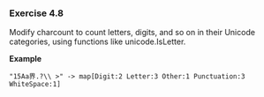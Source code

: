 ### Exercise 4.8

Modify charcount to count letters, digits, and so on in their Unicode categories, using functions like unicode.IsLetter.

**Example**

`"15Aa界.?\\ >" -> map[Digit:2 Letter:3 Other:1 Punctuation:3 WhiteSpace:1]`

